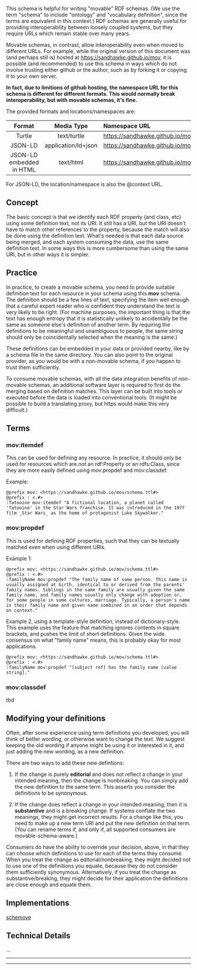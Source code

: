 This schema is helpful for writing "movable" RDF schemas. (We use the term "schema" to include "ontology" and "vocabulary definition", since the terms are equivalent in this context.) RDF schemas are generally useful for providing interoperability between loosely coupled systems, but they require URLs which remain stable over many years.

Movable schemas, in contrast, allow interoperability even when moved to different URLs.  For example, while the original version of this document was (and perhaps still is) hosted at <https://sandhawke.github.io/mov>, it is possible (and recommended) to use this schema in ways which do not involve trusting either github or the author, such as by forking it or copying it to your own server.

**In fact, due to limitions of github hosting, the namespace URL for this schema is different for different formats.  This would normally break interoperability, but with movable schemas, it's fine.**

The provided formats and locations/namespaces are:

|Format|Media Type|Namespace URL|
|:----:|:---:|:------------|
|Turtle|text/turtle|<https://sandhawke.github.io/mov/schema.ttl#>
|JSON-LD|application/ld+json|<https://sandhawke.github.io/mov/schema.jsonld#>
|JSON-LD embedded in HTML|text/html|<https://sandhawke.github.io/mov#>

For JSON-LD, the location/namespace is also the @context URL.

## Concept

The basic concept is that we identify each RDF property (and class, etc) using some definition text, not its URI. It still has a URI, but the URI doesn't have to match other references to the property, because the match will also be done using the definition text.  What's needed is that each data source being merged, and each system consuming the data, use the same definition text.  In some ways this is more cumbersome than using the same URI, but in other ways it is simpler.

## Practice

In practice, to create a movable schema, you need to provide suitable definition text for each resource in your schema using this **mov** schema.  The definition should be a few lines of text, specifying the item well enough that a careful expert reader who is confident they understand the text is very likely to be right.  (For machine purposes, the important thing is that the text has enough entropy that it is statistically unlikely to accidentally be the same as someone else's definition of another term.  By requiring the definitions to be meaningful and unambiguous to people, the same string should only be coincidentally selected when the meaning is the same.)

These definitions can be embedded in your data or provided nearby, like by a schema file in the same directory. You can also point to the original provider, as you would be with a non-movable schema, if you happen to trust them sufficiently.

To consume movable schemas, with all the data integration benefits of non-movable schemas, an additional software layer is required to first do the merging based on definition matches.  This layer can be built into tools or executed before the data is loaded into conventional tools.   (It might be possible to build a translating proxy, but https would make this very difficult.)

## Terms

### **mov:itemdef**

This can be used for defining any resource.  In practice, it should only be used for resources which are _not_ an rdf:Property or an rdfs:Class, since they are more easily defined using mov:propdef and mov:classdef.

Example:

```turtle
@prefix mov: <https://sandhawke.github.io/mov/schema.ttl#>
@prefix : <.#>
:Tatooine mov:itemdef "A fictional location, a planet called 'Tatooine' in the Star Wars franchise. It was introduced in the 1977 film _Star Wars_ as the home of protagonist Luke Skywalker."
```

### **mov:propdef**

This is used for defining RDF properties, such that they can be textually matched even when using different URIs.

Example 1:

```turtle
@prefix mov: <https://sandhawke.github.io/mov/schema.ttl#>
@prefix : <.#>
:familyName mov:propdef "The family name of some person. This name is usually assigned at birth, identical to or derived from the parents' family names. Siblings in the same family are usually given the same family name, and family names usually only change with adoption or, for some people in some cultures, marriage. Typically, a person's name is their family name and given name combined in an order that depends on context."
```

Example 2, using a template-style definition, instead of dictionary-style. This example uses the feature that matching ignores contents in square brackets, and pushes the limit of short definitions. Given the wide consensus on what "family name" means, this is probably okay for most applications.

```turtle
@prefix mov: <https://sandhawke.github.io/mov/schema.ttl#>
@prefix : <.#>
:familyName mov:propdef "[subject ref] has the family name [value string]."
```

### **mov:classdef**

tbd

## Modifying your definitions

Often, after some experience using term definitions you developed, you will think of better wording, or otherwise want to change the text. We suggest keeping the old wording if anyone might be using it or interested in it, and just adding the new wording, as a new definition.

There are two ways to add these new defintions:

1. If the change is purely **editorial** and does not reflect a change in your intended meaning, then the change is nonbreaking.  You can simply add the new definition to the same term.  This asserts you consider the definitions to be synonymous.

2. If the change does reflect a change in your intended meaning, then it is **substantive** and is a breaking change. If systems conflate the two meanings, they might get incorrect results. For a change like this, you need to make up a new term URI and put the new definition on that term.  (You can rename terms if, and only if, all supported consumers are movable-schema-aware.)

Consumers do have the ability to override your decision, above, in that they can choose which definitions to use for each of the terms they consume. When you treat the change as editorial/nonbreaking, they might decided not to use one of the definitions you equate, because they do not consider them sufficiently synonymous.  Alternatively, if you treat the change as substantive/breaking, they might decide for their application the definitions are close enough and equate them.

## Implementations

[schemove](https://github.com/sandhawke/schemove)

## Technical Details

...

<hr />

<script>
// Text below this line is intended to be hidden, but may show up on some systems.  Please ignore it.
</script>

<hr />

<script type="application/ld+json">
// schema.jsonld should be copied here
</script>

<script type="text/turtle">
// schema.ttl should be copied here
</script>